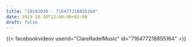 ```yaml
---
title: "20191030 - 716477218855164"
date: 2019-10-30T12:00:00+02:00
draft: false
---
```


{{< facebookvideov userid="ClareRadelMusic" id="716477218855164" >}}